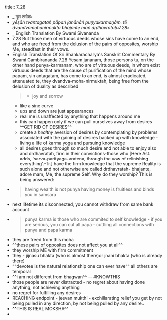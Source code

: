 title:: 7_28

- _ मूल श्लोकः
- _yēṣāṅ tvantagataṅ pāpaṅ janānāṅ puṇyakarmaṇām._
  _tē dvandvamōhanirmuktā bhajantē māṅ dṛḍhavratāḥ৷৷7.28৷৷_
- _ English Translation By Swami Sivananda
- 7.28 But those men of virtuous deeds whose sins have come to an end, and who are freed from the delusion of the pairs of opposites, worship Me, steadfast in their vows.
- English Translation Of Sri Shankaracharya's Sanskrit Commentary By Swami Gambirananda
  7.28 Yesam jananam, those persons
   tu, on the other hand
   punya-karmanam, who are of virtuous deeds, in whom exist virtuous deeds that are the cause of purification of the mind
   whose papam, sin
   antagatam, has come to an end, is almost eradicated, attenuated
   te, they
   dvandva-moha-nirmuktah, being free from the delusion of duality as described
  > *  joy and sorrow
  *  like a sine curve
  *  ups and down are just appearances
  *  real me is unaffected by anything that happens around me
  *  this can happen only if we can pull ourselves away from desires
    ^^GET RID OF DESIRES^^
  *  create a _healthy_ aversion of desires by contemplating by problems associated with the gaining of desires backed up with knowledge - living a life of karma yoga and pursuing knowledge
   * all desires goes through so much desire and not able to enjoy also
  and drdhavratah, firm in their convictions-those who [Here Ast. adds, 
  'sarva-parityaga-vratena, through the vow of relinishing everything'.-Tr.] have the firm knowledge that the supreme Reality is such alone and not otherwise are called drdhavratah-
   bhajante, adore
   mam, Me, the supreme Self. Why do they worship? This is being answered:
- > having wealth is not punya
  having money is fruitless and binds you in samsara
- next lifetime its disconnected, you cannot withdraw from same bank account
- > punya karma is those who are commited to self knowledge - if you are serious, you can cut all papa - cuttling all connections with punya and papa karma
- they are freed from this moha
- ^^these pairs of opposites does not affect you at all^^
- they worship ME with firm commitment
- they - jijnasu bhakta (who is almost there)or jnani bhakta (who is already there)
- ^^devotee is the natural relationship one can ever have^^ all others are temporal
- ^^i am not different from bhagwan^^ -- #KNOWTHIS
- those people are never distracted - no regret about having done anything, not achieving anything
- no regret for fulfilling any desires
- REACHING endpoint - jeevan mukthi - exchillarating relief you get by not being pulled in any direction, by not being pulled by any desire..
- ^^THIS IS REAL MOKSHA^^
-